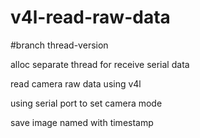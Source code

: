 # v4l-read-raw-data

#branch thread-version

alloc separate thread for receive serial data

read camera raw data using v4l

using serial port to set camera mode

save image named with timestamp
